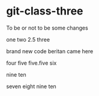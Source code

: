 # git-class-three

To be or not to be
some changes

one
two
2.5
three

brand new code
beritan came here

four
five
five.five
six 

nine 
ten

seven
eight
nine 
ten
